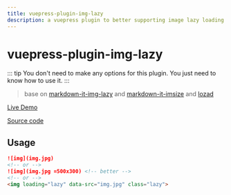 ```yaml
---
title: vuepress-plugin-img-lazy
description: a vuepress plugin to better supporting image lazy loading
---
```


# vuepress-plugin-img-lazy <Badge text="^1.3.7"/>

::: tip
 You don't need to make any options for this plugin. You just need to know how to use it.
:::

> base on [markdown-it-img-lazy](https://github.com/tolking/markdown-it-img-lazy) and [markdown-it-imsize](https://github.com/tatsy/markdown-it-imsize) and [lozad](https://github.com/ApoorvSaxena/lozad.js)

[Live Demo](https://tolking.github.io/vuepress-plugin-img-lazy/preview.html)

[Source code](https://github.com/tolking/vuepress-plugin-img-lazy)

## Usage

``` md
![img](img.jpg)
<!-- or -->
![img](img.jpg =500x300) <!-- better -->
<!-- or -->
<img loading="lazy" data-src="img.jpg" class="lazy">
```
